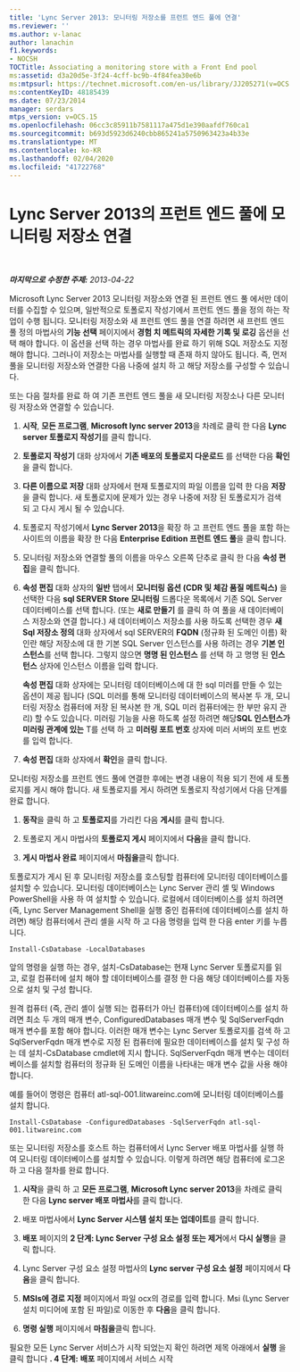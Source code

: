 ```yaml
---
title: 'Lync Server 2013: 모니터링 저장소를 프런트 엔드 풀에 연결'
ms.reviewer: ''
ms.author: v-lanac
author: lanachin
f1.keywords:
- NOCSH
TOCTitle: Associating a monitoring store with a Front End pool
ms:assetid: d3a20d5e-3f24-4cff-bc9b-4f84fea30e6b
ms:mtpsurl: https://technet.microsoft.com/en-us/library/JJ205271(v=OCS.15)
ms:contentKeyID: 48185439
ms.date: 07/23/2014
manager: serdars
mtps_version: v=OCS.15
ms.openlocfilehash: 06cc3c85911b7581117a475d1e390aafdf760ca1
ms.sourcegitcommit: b693d5923d6240cbb865241a5750963423a4b33e
ms.translationtype: MT
ms.contentlocale: ko-KR
ms.lasthandoff: 02/04/2020
ms.locfileid: "41722768"
---
```

<div data-xmlns="http://www.w3.org/1999/xhtml">

<div class="topic" data-xmlns="http://www.w3.org/1999/xhtml" data-msxsl="urn:schemas-microsoft-com:xslt" data-cs="http://msdn.microsoft.com/en-us/">

<div data-asp="http://msdn2.microsoft.com/asp">

# <a name="associating-a-monitoring-store-with-a-front-end-pool-in-lync-server-2013"></a>Lync Server 2013의 프런트 엔드 풀에 모니터링 저장소 연결

</div>

<div id="mainSection">

<div id="mainBody">

<span> </span>

_**마지막으로 수정한 주제:** 2013-04-22_

Microsoft Lync Server 2013 모니터링 저장소와 연결 된 프런트 엔드 풀 에서만 데이터를 수집할 수 있으며, 일반적으로 토폴로지 작성기에서 프런트 엔드 풀을 정의 하는 작업이 수행 됩니다. 모니터링 저장소와 새 프런트 엔드 풀을 연결 하려면 새 프런트 엔드 풀 정의 마법사의 **기능 선택** 페이지에서 **경험 치 메트릭의 자세한 기록 및 로깅** 옵션을 선택 해야 합니다. 이 옵션을 선택 하는 경우 마법사를 완료 하기 위해 SQL 저장소도 지정 해야 합니다. 그러나이 저장소는 마법사를 실행할 때 존재 하지 않아도 됩니다. 즉, 먼저 풀을 모니터링 저장소와 연결한 다음 나중에 설치 하 고 해당 저장소를 구성할 수 있습니다.

또는 다음 절차를 완료 하 여 기존 프런트 엔드 풀을 새 모니터링 저장소나 다른 모니터링 저장소와 연결할 수 있습니다.

1.  **시작**, **모든 프로그램**, **Microsoft lync server 2013**을 차례로 클릭 한 다음 **Lync server 토폴로지 작성기**를 클릭 합니다.

2.  **토폴로지 작성기** 대화 상자에서 **기존 배포의 토폴로지 다운로드** 를 선택한 다음 **확인**을 클릭 합니다.

3.  **다른 이름으로 저장** 대화 상자에서 현재 토폴로지의 파일 이름을 입력 한 다음 **저장**을 클릭 합니다. 새 토폴로지에 문제가 있는 경우 나중에 저장 된 토폴로지가 검색 되 고 다시 게시 될 수 있습니다.

4.  토폴로지 작성기에서 **Lync Server 2013**을 확장 하 고 프런트 엔드 풀을 포함 하는 사이트의 이름을 확장 한 다음 **Enterprise Edition 프런트 엔드 풀**을 클릭 합니다.

5.  모니터링 저장소와 연결할 풀의 이름을 마우스 오른쪽 단추로 클릭 한 다음 **속성 편집**을 클릭 합니다.

6.  **속성 편집** 대화 상자의 **일반** 탭에서 **모니터링 옵션 (CDR 및 체감 품질 메트릭스)** 을 선택한 다음 **sql SERVER Store 모니터링** 드롭다운 목록에서 기존 SQL Server 데이터베이스를 선택 합니다. (또는 **새로 만들기** 를 클릭 하 여 풀을 새 데이터베이스 저장소와 연결 합니다.) 새 데이터베이스 저장소를 사용 하도록 선택한 경우 **새 Sql 저장소 정의** 대화 상자에서 sql SERVER의 **FQDN** (정규화 된 도메인 이름) 확인란 해당 저장소에 대 한 기본 SQL Server 인스턴스를 사용 하려는 경우 **기본 인스턴스**를 선택 합니다. 그렇지 않으면 **명명 된 인스턴스** 를 선택 하 고 명명 된 **인스턴스** 상자에 인스턴스 이름을 입력 합니다.
    
    **속성 편집** 대화 상자에는 모니터링 데이터베이스에 대 한 sql 미러를 만들 수 있는 옵션이 제공 됩니다 (SQL 미러를 통해 모니터링 데이터베이스의 복사본 두 개, 모니터링 저장소 컴퓨터에 저장 된 복사본 한 개, SQL 미러 컴퓨터에는 한 부만 유지 관리) 할 수도 있습니다. 미러링 기능을 사용 하도록 설정 하려면 해당**SQL 인스턴스가 미러링 관계에 있는** T를 선택 하 고 **미러링 포트 번호** 상자에 미러 서버의 포트 번호를 입력 합니다.

7.  **속성 편집** 대화 상자에서 **확인**을 클릭 합니다.

모니터링 저장소를 프런트 엔드 풀에 연결한 후에는 변경 내용이 적용 되기 전에 새 토폴로지를 게시 해야 합니다. 새 토폴로지를 게시 하려면 토폴로지 작성기에서 다음 단계를 완료 합니다.

1.  **동작**을 클릭 하 고 **토폴로지**를 가리킨 다음 **게시**를 클릭 합니다.

2.  토폴로지 게시 마법사의 **토폴로지 게시** 페이지에서 **다음**을 클릭 합니다.

3.  **게시 마법사 완료** 페이지에서 **마침을**클릭 합니다.

토폴로지가 게시 된 후 모니터링 저장소를 호스팅할 컴퓨터에 모니터링 데이터베이스를 설치할 수 있습니다. 모니터링 데이터베이스는 Lync Server 관리 셸 및 Windows PowerShell을 사용 하 여 설치할 수 있습니다. 로컬에서 데이터베이스를 설치 하려면 (즉, Lync Server Management Shell을 실행 중인 컴퓨터에 데이터베이스를 설치 하려면) 해당 컴퓨터에서 관리 셸을 시작 하 고 다음 명령을 입력 한 다음 enter 키를 누릅니다.

    Install-CsDatabase -LocalDatabases

앞의 명령을 실행 하는 경우, 설치-CsDatabase는 현재 Lync Server 토폴로지를 읽고, 로컬 컴퓨터에 설치 해야 할 데이터베이스를 결정 한 다음 해당 데이터베이스를 자동으로 설치 및 구성 합니다.

원격 컴퓨터 (즉, 관리 셸이 실행 되는 컴퓨터가 아닌 컴퓨터)에 데이터베이스를 설치 하려면 최소 두 개의 매개 변수, ConfiguredDatabases 매개 변수 및 SqlServerFqdn 매개 변수를 포함 해야 합니다. 이러한 매개 변수는 Lync Server 토폴로지를 검색 하 고 SqlServerFqdn 매개 변수로 지정 된 컴퓨터에 필요한 데이터베이스를 설치 및 구성 하는 데 설치-CsDatabase cmdlet에 지시 합니다. SqlServerFqdn 매개 변수는 데이터베이스를 설치할 컴퓨터의 정규화 된 도메인 이름을 나타내는 매개 변수 값을 사용 해야 합니다.

예를 들어이 명령은 컴퓨터 atl-sql-001.litwareinc.com에 모니터링 데이터베이스를 설치 합니다.

    Install-CsDatabase -ConfiguredDatabases -SqlServerFqdn atl-sql-001.litwareinc.com

또는 모니터링 저장소를 호스트 하는 컴퓨터에서 Lync Server 배포 마법사를 실행 하 여 모니터링 데이터베이스를 설치할 수 있습니다. 이렇게 하려면 해당 컴퓨터에 로그온 하 고 다음 절차를 완료 합니다.

1.  **시작**을 클릭 하 고 **모든 프로그램**, **Microsoft Lync server 2013**을 차례로 클릭 한 다음 **Lync server 배포 마법사**를 클릭 합니다.

2.  배포 마법사에서 **Lync Server 시스템 설치 또는 업데이트**를 클릭 합니다.

3.  **배포** 페이지의 **2 단계: Lync Server 구성 요소 설정 또는 제거**에서 **다시 실행**을 클릭 합니다.

4.  Lync Server 구성 요소 설정 마법사의 **Lync server 구성 요소 설정** 페이지에서 **다음**을 클릭 합니다.

5.  **MSIs에 경로 지정** 페이지에서 파일 ocx의 경로를 입력 합니다. Msi (Lync Server 설치 미디어에 포함 된 파일)로 이동한 후 **다음**을 클릭 합니다.

6.  **명령 실행** 페이지에서 **마침을**클릭 합니다.

필요한 모든 Lync Server 서비스가 시작 되었는지 확인 하려면 제목 아래에서 **실행** 을 클릭 합니다 **. 4 단계:** **배포** 페이지에서 서비스 시작

</div>

<span> </span>

</div>

</div>

</div>

